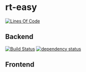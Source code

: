 # rt-easy

[![Lines Of Code](https://tokei.rs/b1/github/jannik4/rteasy-online?category=code)](https://github.com/jannik4/rteasy-online)

## Backend

[![Build Status](https://github.com/jannik4/rteasy-online/workflows/test-backend/badge.svg)](https://github.com/jannik4/rteasy-online/actions)
[![dependency status](https://deps.rs/repo/github/jannik4/rteasy-online/status.svg)](https://deps.rs/repo/github/jannik4/rteasy-online)

## Frontend
